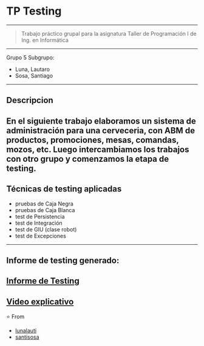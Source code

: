 # TP Testing
---
> Trabajo práctico grupal para la asignatura Taller de Programación I de Ing. en Informática
---
Grupo 5
Subgrupo:
- Luna, Lautaro
- Sosa, Santiago
---
Descripcion
---
En el siguiente trabajo elaboramos un sistema de administración para una cerveceria, con ABM de productos, promociones, mesas, comandas, mozos, etc. Luego intercambiamos los trabajos con otro grupo y comenzamos la etapa de testing.
---
Técnicas de testing aplicadas
---
- pruebas de Caja Negra
- pruebas de Caja Blanca
- test de Persistencia
- test de Integración
- test de GIU (clase robot)
- test de Excepciones
---
## Informe de testing generado: 
[Informe de Testing](https://github.com/lunalauti/Testing-Sistema-administracion-gastronomica/blob/main/Informe-%20TP%20Final%20-%20Taller%20de%20Programaci%C3%B3n%20I.pdf)
---
[Video explicativo](https://youtu.be/oxrWkaBpzio)
---
⭐️ From 
- [lunalauti](https://github.com/lunalauti)
- [santisosa](https://github.com/santisosa)

